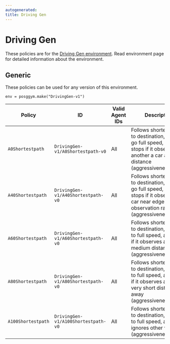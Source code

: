 ```yaml
---
autogenerated:
title: Driving Gen
---
```


# Driving Gen

These policies are for the <a href='../../../environments/grid_world/driving_gen'>Driving Gen environment</a>. Read environment page for detailed information about the environment.

## Generic
These policies can be used for any version of this environment.



```
env = posggym.make("DrivingGen-v1")
```


| Policy | ID | Valid Agent IDs | Description |
|---|---|---|---|
| `A0Shortestpath` | `DrivingGen-v1/A0Shortestpath-v0` | All | Follows shortest path to destination, doesn't go full speed, and stops if it observes another a car at any distance (aggressiveness=0.0) |
| `A40Shortestpath` | `DrivingGen-v1/A40Shortestpath-v0` | All | Follows shortest path to destination, doesn't go full speed, and stops if it observes a car near edge of observation range (aggressiveness=0.40) |
| `A60Shortestpath` | `DrivingGen-v1/A60Shortestpath-v0` | All | Follows shortest path to destination, goes up to full speed, and stops if it observes a car a medium distance away (aggressiveness=0.60) |
| `A80Shortestpath` | `DrivingGen-v1/A80Shortestpath-v0` | All | Follows shortest path to destination, goes up to full speed, and stops if it observes a car a very short distance away (aggressiveness=0.80) |
| `A100Shortestpath` | `DrivingGen-v1/A100Shortestpath-v0` | All | Follows shortest path to destination, goes up to full speed, and ignores other vehicles (aggressiveness=1.0) |
